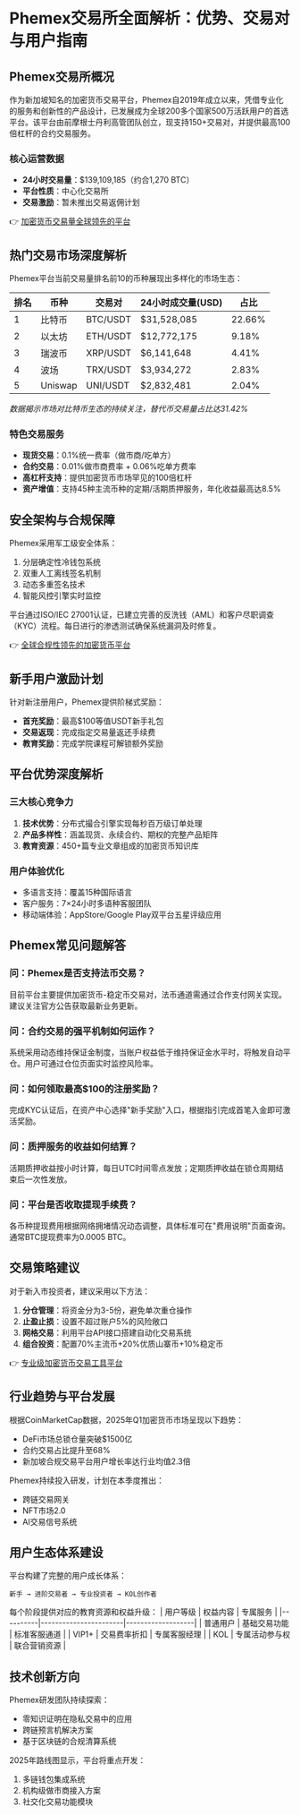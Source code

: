 # Phemex交易所全面解析：优势、交易对与用户指南

## Phemex交易所概况

作为新加坡知名的加密货币交易平台，Phemex自2019年成立以来，凭借专业化的服务和创新性的产品设计，已发展成为全球200多个国家500万活跃用户的首选平台。该平台由前摩根士丹利高管团队创立，现支持150+交易对，并提供最高100倍杠杆的合约交易服务。

### 核心运营数据
- **24小时交易量**：$139,109,185（约合1,270 BTC）
- **平台性质**：中心化交易所
- **交易激励**：暂未推出交易返佣计划

👉 [加密货币交易量全球领先的平台](https://bit.ly/okx_welcome)

## 热门交易市场深度解析

Phemex平台当前交易量排名前10的币种展现出多样化的市场生态：

| 排名 | 币种       | 交易对    | 24小时成交量(USD) | 占比   |
|------|------------|-----------|--------------------|--------|
| 1    | 比特币     | BTC/USDT  | $31,528,085        | 22.66% |
| 2    | 以太坊     | ETH/USDT  | $12,772,175        | 9.18%  |
| 3    | 瑞波币     | XRP/USDT  | $6,141,648         | 4.41%  |
| 4    | 波场       | TRX/USDT  | $3,934,272         | 2.83%  |
| 5    | Uniswap    | UNI/USDT  | $2,832,481         | 2.04%  |

*数据揭示市场对比特币生态的持续关注，替代币交易量占比达31.42%*

### 特色交易服务
- **现货交易**：0.1%统一费率（做市商/吃单方）
- **合约交易**：0.01%做市商费率 + 0.06%吃单方费率
- **高杠杆支持**：提供加密货币市场罕见的100倍杠杆
- **资产增值**：支持45种主流币种的定期/活期质押服务，年化收益最高达8.5%

## 安全架构与合规保障

Phemex采用军工级安全体系：
1. 分层确定性冷钱包系统
2. 双重人工离线签名机制
3. 动态多重签名技术
4. 智能风控引擎实时监控

平台通过ISO/IEC 27001认证，已建立完善的反洗钱（AML）和客户尽职调查（KYC）流程。每日进行的渗透测试确保系统漏洞及时修复。

👉 [全球合规性领先的加密货币平台](https://bit.ly/okx_welcome)

## 新手用户激励计划

针对新注册用户，Phemex提供阶梯式奖励：
- **首充奖励**：最高$100等值USDT新手礼包
- **交易返现**：完成指定交易量返还手续费
- **教育奖励**：完成学院课程可解锁额外奖励

## 平台优势深度解析

### 三大核心竞争力
1. **技术优势**：分布式撮合引擎实现每秒百万级订单处理
2. **产品多样性**：涵盖现货、永续合约、期权的完整产品矩阵
3. **教育资源**：450+篇专业文章组成的加密货币知识库

### 用户体验优化
- 多语言支持：覆盖15种国际语言
- 客户服务：7×24小时多语种客服团队
- 移动端体验：AppStore/Google Play双平台五星评级应用

## Phemex常见问题解答

### 问：Phemex是否支持法币交易？
目前平台主要提供加密货币-稳定币交易对，法币通道需通过合作支付网关实现。建议关注官方公告获取最新业务更新。

### 问：合约交易的强平机制如何运作？
系统采用动态维持保证金制度，当账户权益低于维持保证金水平时，将触发自动平仓。用户可通过仓位页面实时监控风险率。

### 问：如何领取最高$100的注册奖励？
完成KYC认证后，在资产中心选择"新手奖励"入口，根据指引完成首笔入金即可激活奖励。

### 问：质押服务的收益如何结算？
活期质押收益按小时计算，每日UTC时间零点发放；定期质押收益在锁仓周期结束后一次性发放。

### 问：平台是否收取提现手续费？
各币种提现费用根据网络拥堵情况动态调整，具体标准可在"费用说明"页面查询。通常BTC提现费率为0.0005 BTC。

## 交易策略建议

对于新入市投资者，建议采用以下方法：
1. **分仓管理**：将资金分为3-5份，避免单次重仓操作
2. **止盈止损**：设置不超过账户5%的风险敞口
3. **网格交易**：利用平台API接口搭建自动化交易系统
4. **组合投资**：配置70%主流币+20%优质山寨币+10%稳定币

👉 [专业级加密货币交易工具平台](https://bit.ly/okx_welcome)

## 行业趋势与平台发展

根据CoinMarketCap数据，2025年Q1加密货币市场呈现以下趋势：
- DeFi市场总锁仓量突破$1500亿
- 合约交易占比提升至68%
- 新加坡合规交易平台用户增长率达行业均值2.3倍

Phemex持续投入研发，计划在本季度推出：
- 跨链交易网关
- NFT市场2.0
- AI交易信号系统

## 用户生态体系建设

平台构建了完整的用户成长体系：
```
新手 → 进阶交易者 → 专业投资者 → KOL创作者
```
每个阶段提供对应的教育资源和权益升级：
| 用户等级 | 权益内容              | 专属服务          |
|----------|-----------------------|-------------------|
| 普通用户 | 基础交易功能          | 标准客服通道      |
| VIP1+    | 交易费率折扣          | 专属客服经理      |
| KOL      | 专属活动参与权        | 联合营销资源      |

## 技术创新方向

Phemex研发团队持续探索：
- 零知识证明在隐私交易中的应用
- 跨链预言机解决方案
- 基于区块链的合规清算系统

2025年路线图显示，平台将重点开发：
1. 多链钱包集成系统
2. 机构级做市商接入方案
3. 社交化交易功能模块
